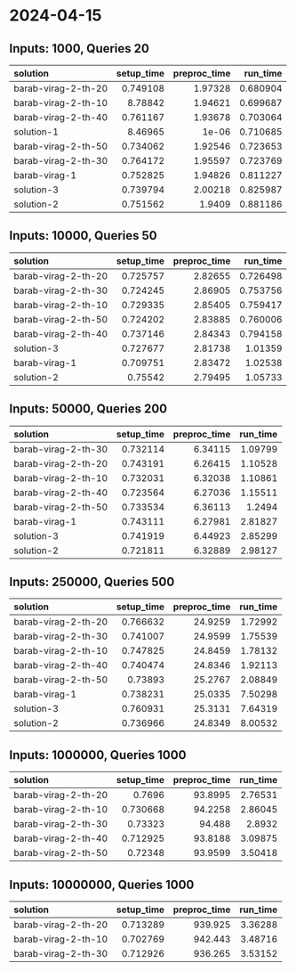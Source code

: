 # 2024-04-15

## Inputs: 1000, Queries 20

| solution            |   setup_time |   preproc_time |   run_time |
|:--------------------|-------------:|---------------:|-----------:|
| barab-virag-2-th-20 |     0.749108 |        1.97328 |   0.680904 |
| barab-virag-2-th-10 |     8.78842  |        1.94621 |   0.699687 |
| barab-virag-2-th-40 |     0.761167 |        1.93678 |   0.703064 |
| solution-1          |     8.46965  |        1e-06   |   0.710685 |
| barab-virag-2-th-50 |     0.734062 |        1.92546 |   0.723653 |
| barab-virag-2-th-30 |     0.764172 |        1.95597 |   0.723769 |
| barab-virag-1       |     0.752825 |        1.94826 |   0.811227 |
| solution-3          |     0.739794 |        2.00218 |   0.825987 |
| solution-2          |     0.751562 |        1.9409  |   0.881186 |

## Inputs: 10000, Queries 50

| solution            |   setup_time |   preproc_time |   run_time |
|:--------------------|-------------:|---------------:|-----------:|
| barab-virag-2-th-20 |     0.725757 |        2.82655 |   0.726498 |
| barab-virag-2-th-30 |     0.724245 |        2.86905 |   0.753756 |
| barab-virag-2-th-10 |     0.729335 |        2.85405 |   0.759417 |
| barab-virag-2-th-50 |     0.724202 |        2.83885 |   0.760006 |
| barab-virag-2-th-40 |     0.737146 |        2.84343 |   0.794158 |
| solution-3          |     0.727677 |        2.81738 |   1.01359  |
| barab-virag-1       |     0.709751 |        2.83472 |   1.02538  |
| solution-2          |     0.75542  |        2.79495 |   1.05733  |

## Inputs: 50000, Queries 200

| solution            |   setup_time |   preproc_time |   run_time |
|:--------------------|-------------:|---------------:|-----------:|
| barab-virag-2-th-30 |     0.732114 |        6.34115 |    1.09799 |
| barab-virag-2-th-20 |     0.743191 |        6.26415 |    1.10528 |
| barab-virag-2-th-10 |     0.732031 |        6.32038 |    1.10861 |
| barab-virag-2-th-40 |     0.723564 |        6.27036 |    1.15511 |
| barab-virag-2-th-50 |     0.733534 |        6.36113 |    1.2494  |
| barab-virag-1       |     0.743111 |        6.27981 |    2.81827 |
| solution-3          |     0.741919 |        6.44923 |    2.85299 |
| solution-2          |     0.721811 |        6.32889 |    2.98127 |

## Inputs: 250000, Queries 500

| solution            |   setup_time |   preproc_time |   run_time |
|:--------------------|-------------:|---------------:|-----------:|
| barab-virag-2-th-20 |     0.766632 |        24.9259 |    1.72992 |
| barab-virag-2-th-30 |     0.741007 |        24.9599 |    1.75539 |
| barab-virag-2-th-10 |     0.747825 |        24.8459 |    1.78132 |
| barab-virag-2-th-40 |     0.740474 |        24.8346 |    1.92113 |
| barab-virag-2-th-50 |     0.73893  |        25.2767 |    2.08849 |
| barab-virag-1       |     0.738231 |        25.0335 |    7.50298 |
| solution-3          |     0.760931 |        25.3131 |    7.64319 |
| solution-2          |     0.736966 |        24.8349 |    8.00532 |

## Inputs: 1000000, Queries 1000

| solution            |   setup_time |   preproc_time |   run_time |
|:--------------------|-------------:|---------------:|-----------:|
| barab-virag-2-th-20 |     0.7696   |        93.8995 |    2.76531 |
| barab-virag-2-th-10 |     0.730668 |        94.2258 |    2.86045 |
| barab-virag-2-th-30 |     0.73323  |        94.488  |    2.8932  |
| barab-virag-2-th-40 |     0.712925 |        93.8188 |    3.09875 |
| barab-virag-2-th-50 |     0.72348  |        93.9599 |    3.50418 |

## Inputs: 10000000, Queries 1000

| solution            |   setup_time |   preproc_time |   run_time |
|:--------------------|-------------:|---------------:|-----------:|
| barab-virag-2-th-20 |     0.713289 |        939.925 |    3.36288 |
| barab-virag-2-th-10 |     0.702769 |        942.443 |    3.48716 |
| barab-virag-2-th-30 |     0.712926 |        936.265 |    3.53152 |
